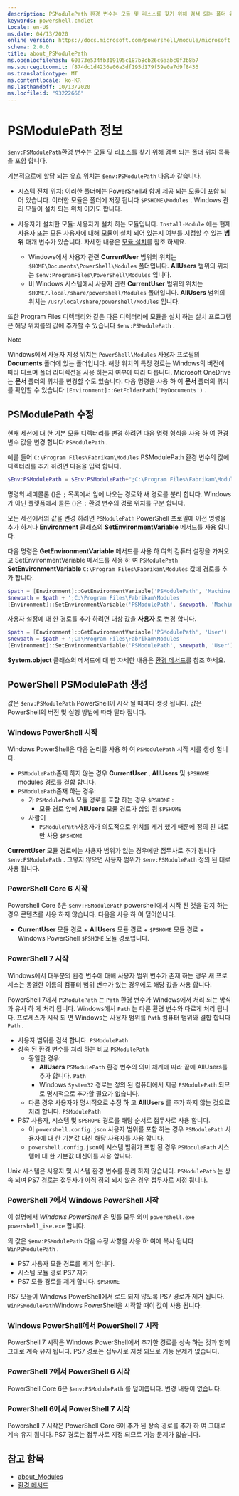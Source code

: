 ```yaml
---
description: PSModulePath 환경 변수는 모듈 및 리소스를 찾기 위해 검색 되는 폴더 위치 목록을 포함 합니다.
keywords: powershell,cmdlet
Locale: en-US
ms.date: 04/13/2020
online version: https://docs.microsoft.com/powershell/module/microsoft.powershell.core/about/about_PSModulePath?view=powershell-5.1&WT.mc_id=ps-gethelp
schema: 2.0.0
title: about_PSModulePath
ms.openlocfilehash: 60373e534fb319195c187b8cb26c6aabc0f3b8b7
ms.sourcegitcommit: f874dc1d4236e06a3df195d179f59e0a7d9f8436
ms.translationtype: MT
ms.contentlocale: ko-KR
ms.lasthandoff: 10/13/2020
ms.locfileid: "93222666"
---
```

# <a name="about-psmodulepath"></a>PSModulePath 정보

`$env:PSModulePath`환경 변수는 모듈 및 리소스를 찾기 위해 검색 되는 폴더 위치 목록을 포함 합니다.

기본적으로에 할당 되는 유효 위치는 `$env:PSModulePath` 다음과 같습니다.

- 시스템 전체 위치: 이러한 폴더에는 PowerShell과 함께 제공 되는 모듈이 포함 되어 있습니다. 이러한 모듈은 폴더에 저장 됩니다 `$PSHOME\Modules` . Windows 관리 모듈이 설치 되는 위치 이기도 합니다.

- 사용자가 설치한 모듈: 사용자가 설치 하는 모듈입니다.
  `Install-Module` 에는 현재 사용자 또는 모든 사용자에 대해 모듈이 설치 되어 있는지 여부를 지정할 수 있는 **범위** 매개 변수가 있습니다. 자세한 내용은 [모듈 설치](xref:PowerShellGet.Install-Module)를 참조 하세요.

  - Windows에서 사용자 관련 **CurrentUser** 범위의 위치는 `$HOME\Documents\PowerShell\Modules` 폴더입니다. **AllUsers** 범위의 위치는 `$env:ProgramFiles\PowerShell\Modules` 입니다.
  - 비 Windows 시스템에서 사용자 관련 **CurrentUser** 범위의 위치는 `$HOME/.local/share/powershell/Modules` 폴더입니다. **AllUsers** 범위의 위치는 `/usr/local/share/powershell/Modules` 입니다.

또한 Program Files 디렉터리와 같은 다른 디렉터리에 모듈을 설치 하는 설치 프로그램은 해당 위치를의 값에 추가할 수 있습니다 `$env:PSModulePath` .

> [!NOTE]
> Windows에서 사용자 지정 위치는 `PowerShell\Modules` 사용자 프로필의 **Documents** 폴더에 있는 폴더입니다. 해당 위치의 특정 경로는 Windows의 버전에 따라 다르며 폴더 리디렉션을 사용 하는지 여부에 따라 다릅니다. Microsoft OneDrive는 **문서** 폴더의 위치를 변경할 수도 있습니다. 다음 명령을 사용 하 여 **문서** 폴더의 위치를 확인할 수 있습니다 `[Environment]::GetFolderPath('MyDocuments')` .

## <a name="modifying-psmodulepath"></a>PSModulePath 수정

현재 세션에 대 한 기본 모듈 디렉터리를 변경 하려면 다음 명령 형식을 사용 하 여 환경 변수 값을 변경 합니다 `PSModulePath` .

예를 들어 `C:\Program Files\Fabrikam\Modules` PSModulePath 환경 변수의 값에 디렉터리를 추가 하려면 다음을 입력 합니다.

```powershell
$Env:PSModulePath = $Env:PSModulePath+";C:\Program Files\Fabrikam\Modules"
```

명령의 세미콜론 ()은 `;` 목록에서 앞에 나오는 경로와 새 경로를 분리 합니다. Windows가 아닌 플랫폼에서 콜론 ()은 `:` 환경 변수의 경로 위치를 구분 합니다.

모든 세션에서의 값을 변경 하려면 `PSModulePath` PowerShell 프로필에 이전 명령을 추가 하거나 **Environment** 클래스의 **SetEnvironmentVariable** 메서드를 사용 합니다.

다음 명령은 **GetEnvironmentVariable** 메서드를 사용 하 여의 컴퓨터 설정을 가져오고 SetEnvironmentVariable 메서드를 사용 하 여 `PSModulePath` **SetEnvironmentVariable** `C:\Program Files\Fabrikam\Modules` 값에 경로를 추가 합니다.

```powershell
$path = [Environment]::GetEnvironmentVariable('PSModulePath', 'Machine')
$newpath = $path + ';C:\Program Files\Fabrikam\Modules'
[Environment]::SetEnvironmentVariable('PSModulePath', $newpath, 'Machine')
```

사용자 설정에 대 한 경로를 추가 하려면 대상 값을 **사용자** 로 변경 합니다.

```powershell
$path = [Environment]::GetEnvironmentVariable('PSModulePath', 'User')
$newpath = $path + ';C:\Program Files\Fabrikam\Modules'
[Environment]::SetEnvironmentVariable('PSModulePath', $newpath, 'User')
```

**System.object** 클래스의 메서드에 대 한 자세한 내용은 [환경 메서드](/dotnet/api/system.environment)를 참조 하세요.

## <a name="powershell-psmodulepath-construction"></a>PowerShell PSModulePath 생성

값은 `$env:PSModulePath` PowerShell이 시작 될 때마다 생성 됩니다.
값은 PowerShell의 버전 및 실행 방법에 따라 달라 집니다.

### <a name="windows-powershell-startup"></a>Windows PowerShell 시작

Windows PowerShell은 다음 논리를 사용 하 여 `PSModulePath` 시작 시를 생성 합니다.

- `PSModulePath`존재 하지 않는 경우 **CurrentUser** , **AllUsers** 및 `$PSHOME` modules 경로를 결합 합니다.
- `PSModulePath`존재 하는 경우:
  - 가 `PSModulePath` 모듈 경로를 포함 하는 경우 `$PSHOME` :
    - 모듈 경로 앞에 **AllUsers** 모듈 경로가 삽입 됨 `$PSHOME`
  - 사람이
    - `PSModulePath`사용자가 의도적으로 위치를 제거 했기 때문에 정의 된 대로만 사용 `$PSHOME`

**CurrentUser** 모듈 경로에는 사용자 범위가 없는 경우에만 접두사로 추가 됩니다 `$env:PSModulePath` . 그렇지 않으면 사용자 범위가 `$env:PSModulePath` 정의 된 대로 사용 됩니다.

### <a name="powershell-core-6-startup"></a>PowerShell Core 6 시작

Powershell Core 6은 `$env:PSModulePath` powershell에서 시작 된 것을 감지 하는 경우 콘텐츠를 사용 하지 않습니다. 다음을 사용 하 여 덮어씁니다.

- **CurrentUser** 모듈 경로 + **AllUsers** 모듈 경로 + `$PSHOME` 모듈 경로 + Windows PowerShell `$PSHOME` 모듈 경로입니다.

### <a name="powershell-7-startup"></a>PowerShell 7 시작

Windows에서 대부분의 환경 변수에 대해 사용자 범위 변수가 존재 하는 경우 새 프로세스는 동일한 이름의 컴퓨터 범위 변수가 있는 경우에도 해당 값을 사용 합니다.

PowerShell 7에서 `PSModulePath` 는 `Path` 환경 변수가 Windows에서 처리 되는 방식과 유사 하 게 처리 됩니다. Windows에서 `Path` 는 다른 환경 변수와 다르게 처리 됩니다. 프로세스가 시작 되 면 Windows는 사용자 범위를 `Path` 컴퓨터 범위와 결합 합니다 `Path` .

- 사용자 범위를 검색 합니다. `PSModulePath`
- 상속 된 환경 변수를 처리 하는 비교 `PSModulePath`
  - 동일한 경우:
    - **AllUsers** `PSModulePath` 환경 변수의 의미 체계에 따라 끝에 AllUsers를 추가 합니다. `Path`
    - Windows `System32` 경로는 정의 된 컴퓨터에서 제공 `PSModulePath` 되므로 명시적으로 추가할 필요가 없습니다.
  - 다른 경우 사용자가 명시적으로 수정 하 고 **AllUsers** 를 추가 하지 않는 것으로 처리 합니다. `PSModulePath`
- PS7 사용자, 시스템 및 `$PSHOME` 경로를 해당 순서로 접두사로 사용 합니다.
  - 이 `powershell.config.json` 사용자 범위를 포함 하는 경우 `PSModulePath` 사용자에 대 한 기본값 대신 해당 사용자를 사용 합니다.
  - `powershell.config.json`에 시스템 범위가 포함 된 경우 `PSModulePath` 시스템에 대 한 기본값 대신이를 사용 합니다.

Unix 시스템은 사용자 및 시스템 환경 변수를 분리 하지 않습니다.
`PSModulePath` 는 상속 되며 PS7 경로는 접두사가 아직 정의 되지 않은 경우 접두사로 지정 됩니다.

### <a name="starting-windows-powershell-from-powershell-7"></a>PowerShell 7에서 Windows PowerShell 시작

이 설명에서 _Windows PowerShell_ 은 및를 모두 의미 `powershell.exe` `powershell_ise.exe` 합니다.

의 값은 `$env:PSModulePath` 다음 수정 사항을 사용 하 여에 복사 됩니다 `WinPSModulePath` .

- PS7 사용자 모듈 경로를 제거 합니다.
- 시스템 모듈 경로 PS7 제거
- PS7 모듈 경로를 제거 합니다. `$PSHOME`

PS7 모듈이 Windows PowerShell에서 로드 되지 않도록 PS7 경로가 제거 됩니다. `WinPSModulePath`Windows PowerShell을 시작할 때이 값이 사용 됩니다.

### <a name="starting-powershell-7-from-windows-powershell"></a>Windows PowerShell에서 PowerShell 7 시작

PowerShell 7 시작은 Windows PowerShell에서 추가한 경로를 상속 하는 것과 함께 그대로 계속 유지 됩니다. PS7 경로는 접두사로 지정 되므로 기능 문제가 없습니다.

### <a name="starting-powershell-6-from-powershell-7"></a>PowerShell 7에서 PowerShell 6 시작

PowerShell Core 6은 `$env:PSModulePath` 를 덮어씁니다. 변경 내용이 없습니다.

### <a name="starting-powershell-7-from-powershell-6"></a>PowerShell 6에서 PowerShell 7 시작

Powershell 7 시작은 PowerShell Core 6이 추가 된 상속 경로를 추가 하 여 그대로 계속 유지 됩니다. PS7 경로는 접두사로 지정 되므로 기능 문제가 없습니다.

## <a name="see-also"></a>참고 항목

- [about_Modules](about_Modules.md)
- [환경 메서드](/dotnet/api/system.environment)
